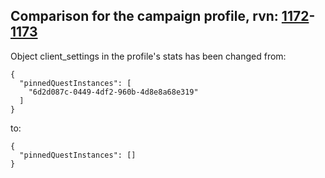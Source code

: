 ## Comparison for the campaign profile, rvn: [1172](https://github.com/PRO100KatYT/FortniteProfileRevisions/tree/main/profiles/campaign/1172%20campaign.json)-[1173](https://github.com/PRO100KatYT/FortniteProfileRevisions/tree/main/profiles/campaign/1173%20campaign.json)

Object client_settings in the profile's stats has been changed from:

```
{
  "pinnedQuestInstances": [
    "6d2d087c-0449-4df2-960b-4d8e8a68e319"
  ]
}
```

to:

```
{
  "pinnedQuestInstances": []
}
```

<br><br>
